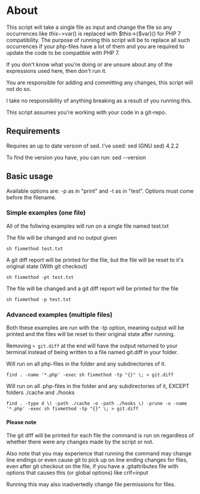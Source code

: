 # About
This script will take a single file as input and change the file so any occurrences like $this->$var() is replaced with $this->{$var}() for PHP 7 compatibility.
The purpose of running this script will be to replace all such occurrences if your php-files have a lot of them and you are required to update the code to be compatible with PHP 7.

If you don't know what you're doing or are unsure about any of the expressions used here, then don't run it.

You are responsible for adding and committing any changes, this script will not do so. 

I take no responsibility of anything breaking as a result of you running this.

This script assumes you're working with your code in a git-repo.


## Requirements
Requires an up to date version of sed. I've used: sed (GNU sed) 4.2.2

To find the version you have, you can run: sed --version


## Basic usage
Available options are: -p as in "print" and -t as in "test". Options must come before the filename.

### Simple examples (one file)
All of the follwing examples will run on a single file named test.txt

The file will be changed and no output given

```sh fixmethod test.txt```


A git diff report will be printed for the file, but the file will be reset to it's original state (With git checkout)

```sh fixmethod -pt test.txt```


The file will be changed and a git diff report will be printed for the file

```sh fixmethod -p test.txt```


### Advanced examples (multiple files)

Both these examples are run with the -tp option, meaning output will be printed and the files will be reset to their original state after running.

Removing `> git.diff` at the end will have the output returned to your terminal instead of being written to a file named git.diff in your folder.

Will run on all php-files in the folder and any subdirectories of it. 

```find . -name '*.php' -exec sh fixmethod -tp "{}" \; > git.diff```


Will run on all .php-files in the folder and any subdirectories of it, EXCEPT folders ./cache and ./hooks

```find . -type d \( -path ./cache -o -path ./hooks \) -prune -o -name '*.php' -exec sh fixmethod -tp "{}" \; > git.diff```


#### Please note
The git diff will be printed for each file the command is run on regardless of whether there were any changes made by the script or not.

Also note that you may experience that running the command may change line endings or even cause git to pick up on line ending changes for files, even after git checkout on the file, if you have a .gitattributes file with options that causes this (or global options) like crlf=input

Running this may also inadvertedly change file permissions for files.
